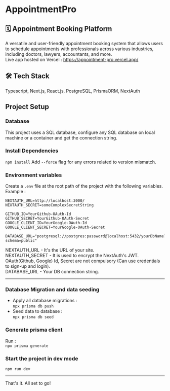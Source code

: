 # AppointmentPro
## 🗓️ Appointment Booking Platform
A versatile and user-friendly appointment booking system that allows users to schedule appointments with professionals across various industries, including doctors, lawyers, accountants, and more. 
<br/>
Live app hosted on Vercel : https://appointment-pro.vercel.app/
<br/>

## 🛠️ Tech Stack
Typescript, Next.js, React.js, PostgreSQL, PrismaORM, NextAuth
<br/>

## Project Setup

### Database
This project uses a SQL database, configure any SQL database on local machine or a container and get the connection string.

### Install Dependencies
`npm install`
Add `--force` flag for any errors related to version mismatch.

### Environment variables
Create a `.env` file at the root path of the project with the following variables.
Example :
```
NEXTAUTH_URL=http://localhost:3000/
NEXTAUTH_SECRET=someComplexSecretString

GITHUB_ID=YourGithub-OAuth-Id
GITHUB_SECRET=YourGithub-OAuth-Secret
GOOGLE_CLIENT_ID=YourGoogle-OAuth-Id
GOOGLE_CLIENT_SECRET=YourGoogle-OAuth-Secret

DATABASE_URL="postgresql://postgres:password@localhost:5432/yourDbName?schema=public"
```
NEXTAUTH_URL - It's the URL of your site. <br>
NEXTAUTH_SECRET - It is used to encrypt the NextAuth's JWT. <br>
OAuth(Github, Google) Id, Secret are not compulsory (Can use credentials to sign-up and login). <br>
DATABASE_URL - Your DB connection string.

---
### Database Migration and data seeding
  - Apply all database migrations : <br>
`npx prisma db push`
  - Seed data to database : <br>
`npx prisma db seed`

### Generate prisma client
Run : <br>
`npx prisma generate`

### Start the project in dev mode
`npm run dev`

---
That's it. All set to go!
